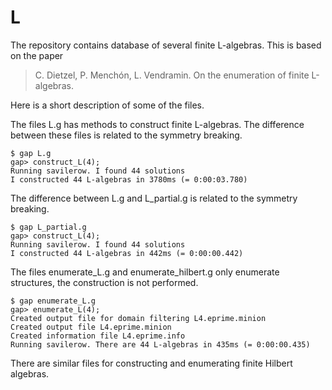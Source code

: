# L 

The repository contains database of several finite L-algebras. This is based on the paper  

> C. Dietzel, P. Menchón, L. Vendramin. On the enumeration of finite L-algebras. 

Here is a short description of some of the files. 

The files L.g has methods to construct finite L-algebras. The difference between 
these files is related to the symmetry breaking. 

```
$ gap L.g 
gap> construct_L(4);
Running savilerow. I found 44 solutions
I constructed 44 L-algebras in 3780ms (= 0:00:03.780)
``` 

The difference between L.g and L_partial.g is related to the symmetry breaking. 

```
$ gap L_partial.g 
gap> construct_L(4);
Running savilerow. I found 44 solutions
I constructed 44 L-algebras in 442ms (= 0:00:00.442)
```

The files enumerate_L.g and enumerate_hilbert.g only enumerate structures, the construction is not performed. 

```
$ gap enumerate_L.g 
gap> enumerate_L(4);
Created output file for domain filtering L4.eprime.minion
Created output file L4.eprime.minion
Created information file L4.eprime.info
Running savilerow. There are 44 L-algebras in 435ms (= 0:00:00.435)
```

There are similar files for constructing and enumerating finite Hilbert algebras. 
